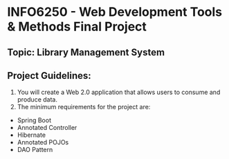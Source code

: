 # INFO6250 - Web Development Tools & Methods Final Project

## Topic: Library Management System

## Project Guidelines:
1. You will create a Web 2.0 application that allows users to consume and produce data.
2. The minimum requirements for the project are:
- Spring Boot
- Annotated Controller
- Hibernate
- Annotated POJOs
- DAO Pattern
